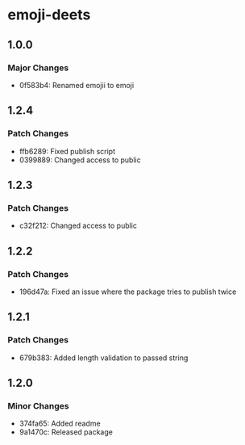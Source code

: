# emoji-deets

## 1.0.0

### Major Changes

- 0f583b4: Renamed emojii to emoji

## 1.2.4

### Patch Changes

- ffb6289: Fixed publish script
- 0399889: Changed access to public

## 1.2.3

### Patch Changes

- c32f212: Changed access to public

## 1.2.2

### Patch Changes

- 196d47a: Fixed an issue where the package tries to publish twice

## 1.2.1

### Patch Changes

- 679b383: Added length validation to passed string

## 1.2.0

### Minor Changes

- 374fa65: Added readme
- 9a1470c: Released package
